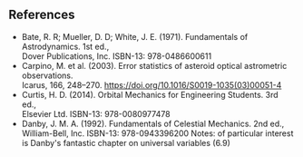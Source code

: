 ## References
* Bate, R. R; Mueller, D. D; White, J. E. (1971). Fundamentals of Astrodynamics. 1st ed.,  
    Dover Publications, Inc. ISBN-13: 978-0486600611
* Carpino, M. et al. (2003). Error statistics of asteroid optical astrometric observations.  
    Icarus, 166, 248–270. https://doi.org/10.1016/S0019-1035(03)00051-4
* Curtis, H. D. (2014). Orbital Mechanics for Engineering Students. 3rd ed.,  
    Elsevier Ltd. ISBN-13: 978-0080977478
* Danby, J. M. A. (1992). Fundamentals of Celestial Mechanics. 2nd ed.,
    William-Bell, Inc. ISBN-13: 978-0943396200
    Notes: of particular interest is Danby's fantastic chapter on universal variables (6.9)
